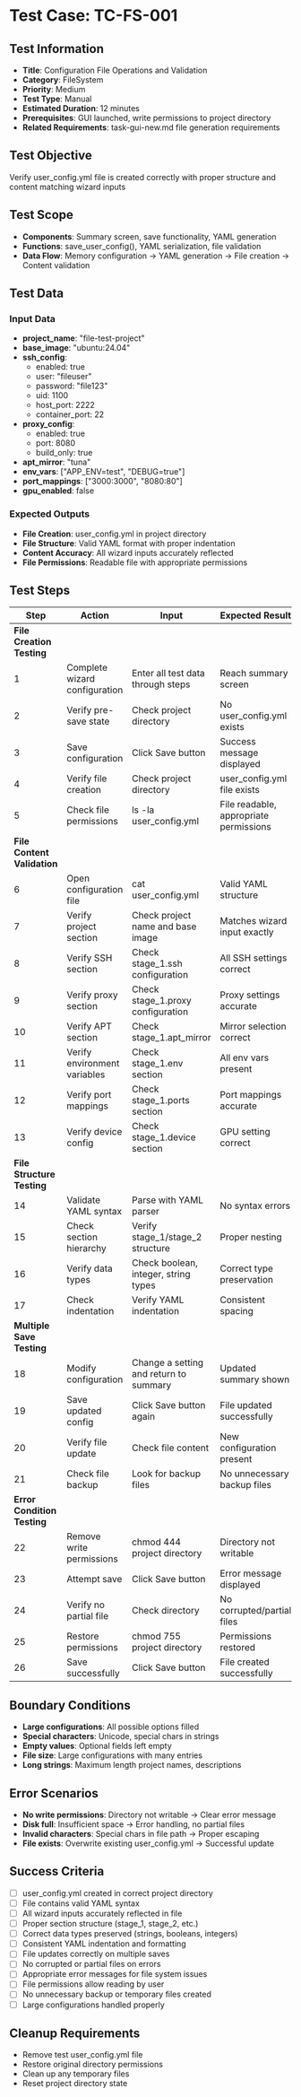 # Test Case: TC-FS-001

## Test Information
- **Title**: Configuration File Operations and Validation
- **Category**: FileSystem
- **Priority**: Medium
- **Test Type**: Manual
- **Estimated Duration**: 12 minutes
- **Prerequisites**: GUI launched, write permissions to project directory
- **Related Requirements**: task-gui-new.md file generation requirements

## Test Objective
Verify user_config.yml file is created correctly with proper structure and content matching wizard inputs

## Test Scope  
- **Components**: Summary screen, save functionality, YAML generation
- **Functions**: save_user_config(), YAML serialization, file validation
- **Data Flow**: Memory configuration → YAML generation → File creation → Content validation

## Test Data
### Input Data
- **project_name**: "file-test-project"
- **base_image**: "ubuntu:24.04"
- **ssh_config**: 
  - enabled: true
  - user: "fileuser"
  - password: "file123"
  - uid: 1100
  - host_port: 2222
  - container_port: 22
- **proxy_config**: 
  - enabled: true
  - port: 8080
  - build_only: true
- **apt_mirror**: "tuna"
- **env_vars**: ["APP_ENV=test", "DEBUG=true"]
- **port_mappings**: ["3000:3000", "8080:80"]
- **gpu_enabled**: false

### Expected Outputs
- **File Creation**: user_config.yml in project directory
- **File Structure**: Valid YAML format with proper indentation
- **Content Accuracy**: All wizard inputs accurately reflected
- **File Permissions**: Readable file with appropriate permissions

## Test Steps
| Step | Action | Input | Expected Result |
|------|--------|-------|-----------------|
| **File Creation Testing** |
| 1 | Complete wizard configuration | Enter all test data through steps | Reach summary screen |
| 2 | Verify pre-save state | Check project directory | No user_config.yml exists |
| 3 | Save configuration | Click Save button | Success message displayed |
| 4 | Verify file creation | Check project directory | user_config.yml file exists |
| 5 | Check file permissions | ls -la user_config.yml | File readable, appropriate permissions |
| **File Content Validation** |
| 6 | Open configuration file | cat user_config.yml | Valid YAML structure |
| 7 | Verify project section | Check project name and base image | Matches wizard input exactly |
| 8 | Verify SSH section | Check stage_1.ssh configuration | All SSH settings correct |
| 9 | Verify proxy section | Check stage_1.proxy configuration | Proxy settings accurate |
| 10 | Verify APT section | Check stage_1.apt_mirror | Mirror selection correct |
| 11 | Verify environment variables | Check stage_1.env section | All env vars present |
| 12 | Verify port mappings | Check stage_1.ports section | Port mappings accurate |
| 13 | Verify device config | Check stage_1.device section | GPU setting correct |
| **File Structure Testing** |
| 14 | Validate YAML syntax | Parse with YAML parser | No syntax errors |
| 15 | Check section hierarchy | Verify stage_1/stage_2 structure | Proper nesting |
| 16 | Verify data types | Check boolean, integer, string types | Correct type preservation |
| 17 | Check indentation | Verify YAML indentation | Consistent spacing |
| **Multiple Save Testing** |
| 18 | Modify configuration | Change a setting and return to summary | Updated summary shown |
| 19 | Save updated config | Click Save button again | File updated successfully |
| 20 | Verify file update | Check file content | New configuration present |
| 21 | Check file backup | Look for backup files | No unnecessary backup files |
| **Error Condition Testing** |
| 22 | Remove write permissions | chmod 444 project directory | Directory not writable |
| 23 | Attempt save | Click Save button | Error message displayed |
| 24 | Verify no partial file | Check directory | No corrupted/partial files |
| 25 | Restore permissions | chmod 755 project directory | Permissions restored |
| 26 | Save successfully | Click Save button | File created successfully |

## Boundary Conditions
- **Large configurations**: All possible options filled
- **Special characters**: Unicode, special chars in strings
- **Empty values**: Optional fields left empty
- **File size**: Large configurations with many entries
- **Long strings**: Maximum length project names, descriptions

## Error Scenarios
- **No write permissions**: Directory not writable → Clear error message
- **Disk full**: Insufficient space → Error handling, no partial files
- **Invalid characters**: Special chars in file path → Proper escaping
- **File exists**: Overwrite existing user_config.yml → Successful update

## Success Criteria
- [ ] user_config.yml created in correct project directory
- [ ] File contains valid YAML syntax
- [ ] All wizard inputs accurately reflected in file
- [ ] Proper section structure (stage_1, stage_2, etc.)
- [ ] Correct data types preserved (strings, booleans, integers)
- [ ] Consistent YAML indentation and formatting
- [ ] File updates correctly on multiple saves
- [ ] No corrupted or partial files on errors
- [ ] Appropriate error messages for file system issues
- [ ] File permissions allow reading by user
- [ ] No unnecessary backup or temporary files created
- [ ] Large configurations handled properly

## Cleanup Requirements
- Remove test user_config.yml file
- Restore original directory permissions
- Clean up any temporary files
- Reset project directory state